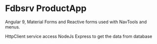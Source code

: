 # Fdbsrv ProductApp

Angular 9, Material Forms and Reactive forms used with NavTools and menus.

HttpClient service access NodeJs Express to get the data from database


